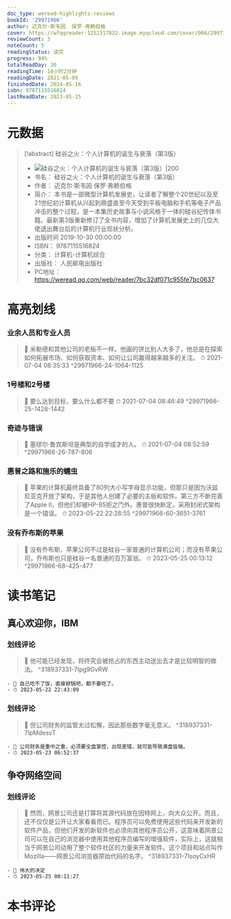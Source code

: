 ```yaml
---
doc_type: weread-highlights-reviews
bookId: '29971966'
author: 迈克尔·斯韦因  保罗·弗赖伯格
cover: https://wfqqreader-1252317822.image.myqcloud.com/cover/966/29971966/t7_29971966.jpg
reviewCount: 3
noteCount: 5
readingStatus: 读完
progress: 94%
totalReadDay: 30
readingTime: 10小时2分钟
readingDate: 2021-05-09
finishedDate: 2024-05-16
isbn: 9787115516824
lastReadDate: 2023-05-25
---
```


# 元数据

> [!abstract] 硅谷之火：个人计算机的诞生与衰落（第3版）
>
> - ![ 硅谷之火：个人计算机的诞生与衰落（第3版）|200](https://wfqqreader-1252317822.image.myqcloud.com/cover/966/29971966/t7_29971966.jpg)
> - 书名： 硅谷之火：个人计算机的诞生与衰落（第3版）
> - 作者： 迈克尔·斯韦因 保罗·弗赖伯格
> - 简介： 本书是一部微型计算机发展史，让读者了解整个20世纪以及至21世纪初计算机从兴起到鼎盛直至今天受到平板电脑和手机等电子产品冲击的整个过程，是一本集历史故事与小说风格于一体的硅谷纪传体书籍。最新第3版重新修订了全书内容，增加了计算机发展史上的几位大佬退出舞台后的计算机行业现状分析。
> - 出版时间 2019-10-30 00:00:00
> - ISBN： 9787115516824
> - 分类： 计算机-计算机综合
> - 出版社： 人民邮电出版社
> - PC地址：https://weread.qq.com/web/reader/7bc32df071c955fe7bc0637

# 高亮划线

### 业余人员和专业人员

> 📌 米勒德和其他公司的老板不一样。他画的饼比别人大多了，他总是在探索如何拓展市场、如何获取资本、如何让公司赢得越来越多的关注。
> ⏱ 2021-07-04 08:35:33 ^29971966-24-1064-1125

### 1号楼和2号楼

> 📌 要么达到目标，要么什么都不要
> ⏱ 2021-07-04 08:46:49 ^29971966-25-1428-1442

### 奇迹与错误

> 📌 塞缪尔·鲁宾斯坦是典型的自学成才的人。
> ⏱ 2021-07-04 08:52:59 ^29971966-26-787-806

### 惠普之路和施乐的蠕虫

> 📌 苹果的计算机最终具备了80列大小写字母显示功能，但那只是因为沃兹尼亚克开放了架构，于是其他人创建了必要的主板和软件。第三方不断完善了Apple II，但他们却被HP-85拒之门外。惠普很快断定，采用封闭式架构是一个错误。
> ⏱ 2023-05-22 22:28:55 ^29971966-60-3651-3761

### 没有乔布斯的苹果

> 📌 没有乔布斯，苹果公司不过是硅谷一家普通的计算机公司；而没有苹果公司，乔布斯也只是硅谷一名普通的百万富翁。
> ⏱ 2023-05-25 00:13:12 ^29971966-68-425-477

# 读书笔记

## 真心欢迎你，IBM

### 划线评论

> 📌 他可能已经发现，将终究会被抢占的东西主动送出去才是比较明智的做法。 ^318937331-7Ipg9GvRW

    - 💭 自己吃不了饭，直接掀锅吧，都不要吃了。
    - ⏱ 2023-05-22 22:43:09

### 划线评论

> 📌 但公司财务的监管太过松懈，因此那些数字毫无意义。 ^318937331-7IpMdesvT

    - 💭 公司财务是重中之重，必须要全盘掌控，出现差错，就可能导致满盘皆输。
    - ⏱ 2023-05-23 06:52:37

## 争夺网络空间

### 划线评论

> 📌 然而，网景公司还是打算将其源代码放在因特网上，向大众公开。而且，还不仅仅是公开让大家看看而已。程序员可以免费使用这些代码来开发新的软件产品，但他们开发的新软件也必须向其他程序员公开，这意味着网景公司可以在自己的浏览器中使用其他程序员编写的增强软件，实际上，这就相当于网景公司动用了整个软件社区的力量来开发软件。这个项目和站点叫作Mozilla——网景公司浏览器原始代码的名字。 ^318937331-7IsoyCxHR

    - 💭 伟大的决定
    - ⏱ 2023-05-25 00:11:27

# 本书评论
